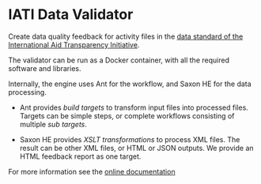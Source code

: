 IATI Data Validator
===================

Create data quality feedback for activity files in the
[data standard of the International Aid Transparency Initiative](http://iatistandard.org).

The validator can be run as a Docker container, with all the required software
and libraries.

Internally, the engine uses Ant for the workflow, and Saxon HE for the data
processing.

* Ant provides *build targets* to transform input files into processed files.
  Targets can be simple steps, or complete workflows consisting of multiple
  *sub targets*.

* Saxon HE provides *XSLT transformations* to process XML files.
  The result can be other XML files, or HTML or JSON outputs.
  We provide an HTML feedback report as one target.

For more information see
the [online documentation](https://data4development.github.io/IATI-data-validator/)
